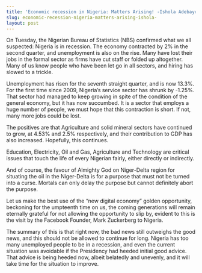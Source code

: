 ```yaml
---
title: 'Economic recession in Nigeria: Matters Arising! -Ishola Adebayo'
slug: economic-recession-nigeria-matters-arising-ishola-
layout: post
---
```


On Tuesday, the Nigerian Bureau of Statistics (NBS) confirmed what we all suspected: Nigeria is in recession. The economy contracted by 2% in the second quarter, and unemployment is also on the rise. Many have lost their jobs in the formal sector as firms have cut staff or folded up altogether. Many of us know people who have been let go in all sectors, and hiring has slowed to a trickle. 

Unemployment has risen for the seventh straight quarter, and is now 13.3%. For the first time since 2009, Nigeria’s service sector has shrunk by -1.25%. That sector had managed to keep growing in spite of the condition of the general economy, but it has now succumbed. It is a sector that employs a huge number of people, we must hope that this contraction is short. If not, many more jobs could be lost. 

The positives are that Agriculture and solid mineral sectors have continued to grow, at 4.53% and 2.5% respectively, and their contribution to GDP has also increased. Hopefully, this continues.

Education, Electricity, Oil and Gas, Agriculture and Technology are critical issues that touch the life of every Nigerian fairly, either directly or indirectly.

And of course, the favour of Almighty God on Niger-Delta region for situating the oil in the Niger-Delta is for a purpose that must not be turned into a curse. Mortals can only delay the purpose but cannot definitely abort the purpose.

Let us make the best use of the “new digital economy” golden opportunity, beckoning for the umpteenth time on us, the coming generations will remain eternally grateful for not allowing the opportunity to slip by, evident to this is the visit by the Facebook Founder, Mark Zuckerberg to Nigeria.

The summary of this is that right now, the bad news still outweighs the good news, and this should not be allowed to continue for long. Nigeria has too many unemployed people to be in a recession, and even the current situation was avoidable if the Presidency had heeded initial good advice. That advice is being heeded now, albeit belatedly and unevenly, and it will take time for the situation to improve.
